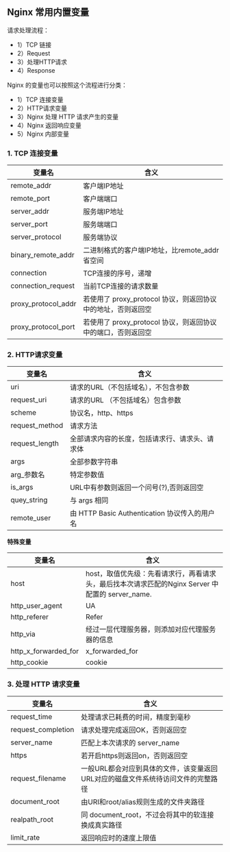 ## Nginx 常用内置变量



请求处理流程：

* 1）TCP 链接
* 2）Request
* 3）处理HTTP请求
* 4）Response

Nginx 的变量也可以按照这个流程进行分类：

* 1）TCP 连接变量
* 2）HTTP请求变量
* 3）Nginx 处理 HTTP 请求产生的变量
* 4）Nginx 返回响应变量
* 5）Nginx 内部变量





### 1. TCP 连接变量

| 变量名              | 含义                                                         |
| ------------------- | ------------------------------------------------------------ |
| remote_addr         | 客户端IP地址                                                 |
| remote_port         | 客户端端口                                                   |
| server_addr         | 服务端IP地址                                                 |
| server_port         | 服务端端口                                                   |
| server_protocol     | 服务端协议                                                   |
| binary_remote_addr  | 二进制格式的客户端IP地址，比remote_addr省空间                |
| connection          | TCP连接的序号，递增                                          |
| connection_request  | 当前TCP连接的请求数量                                        |
| proxy_protocol_addr | 若使用了 proxy_protocol 协议，则返回协议中的地址，否则返回空 |
| proxy_protocol_port | 若使用了 proxy_protocol 协议，则返回协议中的端口，否则返回空 |





### 2. HTTP请求变量

| 变量名         | 含义                                           |
| -------------- | ---------------------------------------------- |
| uri            | 请求的URL（不包括域名），不包含参数            |
| request_uri    | 请求的URL （不包括域名）包含参数               |
| scheme         | 协议名，http、https                            |
| request_method | 请求方法                                       |
| request_length | 全部请求内容的长度，包括请求行、请求头、请求体 |
| args           | 全部参数字符串                                 |
| arg_参数名     | 特定参数值                                     |
| is_args        | URL中有参数则返回一个问号(?),否则返回空        |
| quey_string    | 与 args 相同                                   |
| remote_user    | 由 HTTP Basic Authentication 协议传入的用户名  |





**特殊变量**



| 变量名               | 含义                                                         |
| -------------------- | ------------------------------------------------------------ |
| host                 | host，取值优先级：先看请求行，再看请求头，最后找本次请求匹配的Nginx  Server 中配置的 server_name. |
| http_user_agent      | UA                                                           |
| http_referer         | Refer                                                        |
| http_via             | 经过一层代理服务器，则添加对应代理服务器的信息               |
| http_x_forwarded_for | x_forwarded_for                                              |
| http_cookie          | cookie                                                       |



### 3. 处理 HTTP 请求变量



| 变量名             | 含义                                                         |
| ------------------ | ------------------------------------------------------------ |
| request_time       | 处理请求已耗费的时间，精度到毫秒                             |
| request_completion | 请求处理完成返回OK，否则返回空                               |
| server_name        | 匹配上本次请求的 server_name                                 |
| https              | 若开启https则返回on，否则返回空                              |
| request_filename   | 一般URL都会对应到具体的文件，该变量返回URL对应的磁盘文件系统待访问文件的完整路径 |
| document_root      | 由URI和root/alias规则生成的文件夹路径                        |
| realpath_root      | 同 document_root，不过会将其中的软连接换成真实路径           |
| limit_rate         | 返回响应时的速度上限值                                       |



